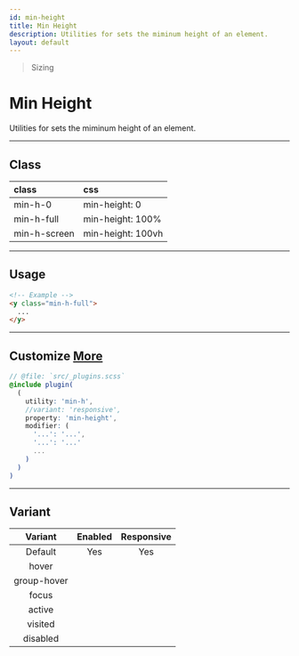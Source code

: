 ```yaml
---
id: min-height
title: Min Height
description: Utilities for sets the miminum height of an element.
layout: default
---
```


> Sizing

# Min Height

Utilities for sets the miminum height of an element.

---

## Class

| <span class="px-3 py-1 text-white bg-charcoal-100 rounded-full">class</span> | <span class="px-3 py-1 text-white bg-charcoal-100 rounded-full">css</span> |
|:--|:--|
| min-h-0 | min-height: 0 |
| min-h-full | min-height: 100% |
| min-h-screen | min-height: 100vh |

---

## Usage

```html
<!-- Example -->
<y class="min-h-full">
  ...
</y>
```

---

## Customize <a class="ml-1 px-2 py-1 text-sm text-gray-600 bg-gray-300" href="/plugin-api/">More</a>

```scss
// @file: `src/_plugins.scss`
@include plugin(
  (
    utility: 'min-h',
    //variant: 'responsive',
    property: 'min-height',
    modifier: (
      '...': '...',
      '...': '...'
      ...
    )
  )
)
```

---

## Variant

| <span class="font-semibold underline">Variant</span> | <span class="font-semibold underline">Enabled</span> | <span class="font-semibold underline">Responsive</span> |
|:-:|:-:|:-:|
| Default | Yes | Yes |
| hover| | |
| group-hover | | |
| focus | | |
| active | | |
| visited | | |
| disabled | | |